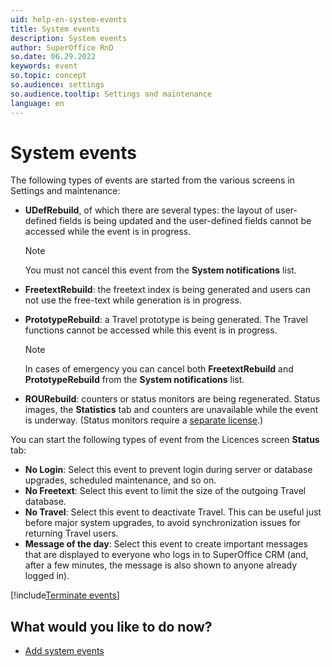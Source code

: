 ```yaml
---
uid: help-en-system-events
title: System events
description: System events
author: SuperOffice RnD
so.date: 06.29.2022
keywords: event
so.topic: concept
so.audience: settings
so.audience.tooltip: Settings and maintenance
language: en
---
```


# System events

The following types of events are started from the various screens in Settings and maintenance:

* **UDefRebuild**, of which there are several types: the layout of user-defined fields is being updated and the user-defined fields cannot be accessed while the event is in progress.

    > [!NOTE]
    > You must not cancel this event from the **System notifications** list.

* **FreetextRebuild**: the freetext index is being generated and users can not use the free-text while generation is in progress.

* **PrototypeRebuild**: a Travel prototype is being generated. The Travel functions cannot be accessed while this event is in progress.

    > [!NOTE]
    > In cases of emergency you can cancel both **FreetextRebuild** and **PrototypeRebuild** from the **System notifications** list.

* **ROURebuild**: counters or status monitors are being regenerated. Status images, the **Statistics** tab and counters are unavailable while the event is underway. (Status monitors require a [separate license][2].)

You can start the following types of event from the Licences screen **Status** tab:

* **No Login**: Select this event to prevent login during server or database upgrades, scheduled maintenance, and so on.
* **No Freetext**: Select this event to limit the size of the outgoing Travel database.
* **No Travel**: Select this event to deactivate Travel. This can be useful just before major system upgrades, to avoid synchronization issues for returning Travel users.
* **Message of the day**: Select this event to create important messages that are displayed to everyone who logs in to SuperOffice CRM (and, after a few minutes, the message is also shown to anyone already logged in).

[!include[Terminate events](includes/note-terminate-event.md)]

## What would you like to do now?

* [Add system events][1]

<!-- Referenced links -->
[1]: add-system-event.md
[2]: ../license/index.md

<!-- Referenced images -->
